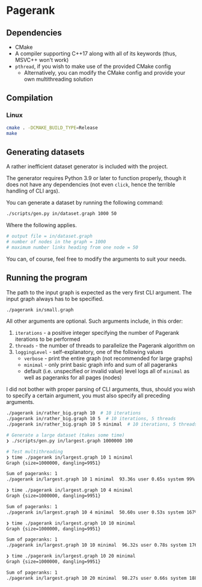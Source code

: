 # Pagerank

## Dependencies

* CMake
* A compiler supporting C++17 along with all of its keywords (thus, MSVC++ won't work)
* `pthread`, if you wish to make use of the provided CMake config
    * Alternatively, you can modify the CMake config and provide your own multithreading solution

## Compilation

### Linux

```sh
cmake . -DCMAKE_BUILD_TYPE=Release
make
```

## Generating datasets

A rather inefficient dataset generator is included with the project.

The generator requires Python 3.9 or later to function properly, though it does not have any
dependencies (not even `click`, hence the terrible handling of CLI args).

You can generate a dataset by running the following command:

```sh
./scripts/gen.py in/dataset.graph 1000 50
```

Where the following applies.

```sh
# output file = in/dataset.graph
# number of nodes in the graph = 1000
# maximum number links heading from one node = 50
```

You can, of course, feel free to modify the arguments to suit your needs.

## Running the program

The path to the input graph is expected as the very first CLI argument.
The input graph always has to be specified.


```sh
./pagerank in/small.graph
```

All other arguments are optional. Such arguments include, in this order:

1. `iterations` - a positive integer specifying the number of Pagerank iterations to be performed
2. `threads` - the number of threads to parallelize the Pagerank algorithm on
3. `loggingLevel` - self-explanatory, one of the following values
    * `verbose` - print the entire graph (not recommended for large graphs)
    * `minimal` - only print basic graph info and sum of all pageranks
    * default (i.e. unspecified or invalid value) level logs all of `minimal` as well as pageranks for all pages (nodes)

I did not bother with proper parsing of CLI arguments, thus, should you wish to specify
a certain argument, you must also specify all preceding arguments.

```sh
./pagerank in/rather_big.graph 10  # 10 iterations
./pagerank in/rather_big.graph 10 5  # 10 iterations, 5 threads
./pagerank in/rather_big.graph 10 5 minimal  # 10 iterations, 5 threads, minimal logging level
```

```sh
# Generate a large dataset (takes some time)
❯ ./scripts/gen.py in/largest.graph 1000000 100  

# Test multithreading
❯ time ./pagerank in/largest.graph 10 1 minimal
Graph {size=1000000, dangling=9951}

Sum of pageranks: 1
./pagerank in/largest.graph 10 1 minimal  93.36s user 0.65s system 99% cpu 1:34.49 total

❯ time ./pagerank in/largest.graph 10 4 minimal
Graph {size=1000000, dangling=9951}

Sum of pageranks: 1
./pagerank in/largest.graph 10 4 minimal  50.60s user 0.53s system 167% cpu 30.588 total

❯ time ./pagerank in/largest.graph 10 10 minimal
Graph {size=1000000, dangling=9951}

Sum of pageranks: 1
./pagerank in/largest.graph 10 10 minimal  96.32s user 0.78s system 176% cpu 55.001 total

❯ time ./pagerank in/largest.graph 10 20 minimal
Graph {size=1000000, dangling=9951}

Sum of pageranks: 1
./pagerank in/largest.graph 10 20 minimal  98.27s user 0.66s system 188% cpu 52.467 total
```
